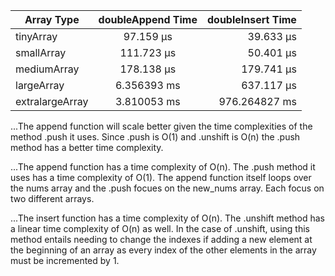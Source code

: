 
| Array Type            | doubleAppend Time     | doubleInsert Time   |
| --------------------- |:--------------------: | ------------------: |
| tinyArray             | 97.159 μs             | 39.633 μs           |
| smallArray            | 111.723 μs            | 50.401 μs           |
| mediumArray           | 178.138 μs            | 179.741 μs          |
| largeArray            | 6.356393 ms           | 637.117 μs          |
| extralargeArray       | 3.810053 ms           | 976.264827 ms       |


...The append function will scale better given the time complexities of the method .push it uses. Since .push is O(1) and .unshift is O(n) the .push method has a better time complexity. 

...The append function has a time complexity of O(n). The .push method it uses has a time complexity of O(1). The append function itself loops over the nums array and the .push focues on the new_nums array. Each focus on two different arrays.

...The insert function has a time complexity of O(n). The .unshift method has a linear time complexity of O(n) as well. In the case of .unshift, using this method entails needing to change the indexes if adding a new element at the beginning of an array as every index of the other elements in the array must be incremented by 1.
